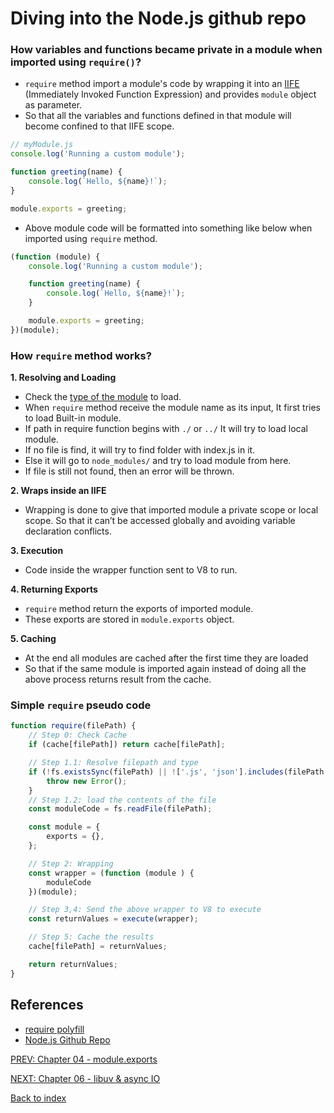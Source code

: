 # Diving into the Node.js github repo

### How variables and functions became private in a module when imported using `require()`?

-   `require` method import a module's code by wrapping it into an [IIFE](https://www.youtube.com/watch?v=Ex652LPfUdA) (Immediately Invoked Function Expression) and provides `module` object as parameter.
-   So that all the variables and functions defined in that module will become confined to that IIFE scope.

```js
// myModule.js
console.log('Running a custom module');

function greeting(name) {
    console.log(`Hello, ${name}!`);
}

module.exports = greeting;
```

-   Above module code will be formatted into something like below when imported using `require` method.

```js
(function (module) {
    console.log('Running a custom module');

    function greeting(name) {
        console.log(`Hello, ${name}!`);
    }

    module.exports = greeting;
})(module);
```

### How `require` method works?

**1. Resolving and Loading**

-   Check the [type of the module](../Chapter%2004%20-%20module.export%20&%20require/04_module.export-and-require.md#what-is-a-module) to load.
-   When `require` method receive the module name as its input, It first tries to load Built-in module.
-   If path in require function begins with `./` or `../` It will try to load local module.
-   If no file is find, it will try to find folder with index.js in it.
-   Else it will go to `node_modules/` and try to load module from here.
-   If file is still not found, then an error will be thrown.

**2. Wraps inside an IIFE**

-   Wrapping is done to give that imported module a private scope or local scope. So that it can’t be accessed globally and avoiding variable declaration conflicts.

**3. Execution**

-   Code inside the wrapper function sent to V8 to run.

**4. Returning Exports**

-   `require` method return the exports of imported module.
-   These exports are stored in `module.exports` object.

**5. Caching**

-   At the end all modules are cached after the first time they are loaded
-   So that if the same module is imported again instead of doing all the above process returns result from the cache.

### Simple `require` pseudo code

```js
function require(filePath) {
    // Step 0: Check Cache
    if (cache[filePath]) return cache[filePath];

    // Step 1.1: Resolve filepath and type
    if (!fs.existsSync(filePath) || !['.js', 'json'].includes(filePath.extension)) {
        throw new Error();
    }
    // Step 1.2: load the contents of the file
    const moduleCode = fs.readFile(filePath);

    const module = {
        exports = {},
    };

    // Step 2: Wrapping
    const wrapper = (function (module ) {
        moduleCode
    })(module);

    // Step 3,4: Send the above wrapper to V8 to execute
    const returnValues = execute(wrapper);

    // Step 5: Cache the results
    cache[filePath] = returnValues;

    return returnValues;
}
```

## References

-   [require polyfill](https://github.com/chenglou/require-polyfill/blob/master/require_polyfill.js)
-   [Node.js Github Repo](https://github.com/nodejs)

[PREV: Chapter 04 - module.exports](../Chapter%2004%20-%20module.export%20&%20require/04_module.export-and-require.md)

[NEXT: Chapter 06 - libuv & async IO](../Chapter%2006%20-%20libuv%20&%20async%20IO/06_libuv-and-async-io.md)

[Back to index](../README.md)
